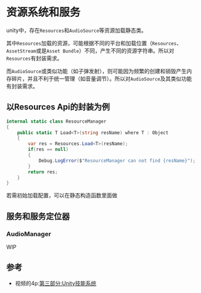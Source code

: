 # 资源系统和服务

unity中，存在`Resources`和`AudioSource`等资源加载静态类。

其中`Resources`加载的资源，可能根据不同的平台和加载位置（`Resources`、`AssetStream`或是`Asset Bundle`）不同，产生不同的资源字符串。所以对`Resources`有封装需求。

而`AudioSource`或类似功能（如子弹发射），则可能因为频繁的创建和销毁产生内存碎片，并且不利于统一管理（如音量调节）。所以对`AudioSource`及其类似功能有封装需求。


## 以Resources Api的封装为例

```cs
internal static class ResourceManager
{
    public static T Load<T>(string resName) where T : Object
    {
        var res = Resources.Load<T>(resName);
        if(res == null)
        {
            Debug.LogError($"ResourceManager can not find {resName}");
        }
        return res;
    }
}
```
若需初始加载配置，可以在静态构造函数里面做

## 服务和服务定位器

### AudioManager

WIP


## 参考
- 视频的4p:[第三部分:Unity技能系统](https://www.bilibili.com/video/BV1WJ411T7YQ)